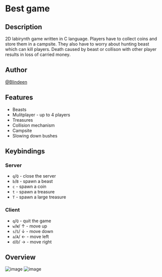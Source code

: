 # Best game
## Description
2D labirynth game written in C language. Players have to collect coins and store them in a campsite. They also have to worry about hunting beast which can kill players. Death caused by beast or collison with other player results in loss of carried money.
## Author
[@Blindeen](https://www.github.com/Blindeen)
## Features
* Beasts
* Mulitplayer - up to 4 players
* Treasures
* Collision mechanism
* Campsite
* Slowing down bushes
## Keybindings
### Server
- `q`/`Q` - close the server
- `b`/`B` - spawn a beast
- `c` - spawn a coin
- `t` - spawn a treasure
- `T` - spawn a large treasure

### Client
- `q`/`Q` - quit the game
- `w`/`W`/ &uarr; - move up
- `s`/`S`/ &darr; - move down
- `a`/`A`/ &larr; - move left
- `d`/`D`/ &rarr; - move right
## Overview
![image](https://user-images.githubusercontent.com/93998927/217538851-1f843875-0974-4506-8d21-acf40ea2ab53.png)
![image](https://user-images.githubusercontent.com/93998927/217539062-f42179ee-93c0-434e-85fb-820e71396e21.png)

